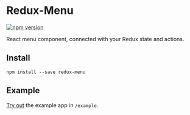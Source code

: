 # Redux-Menu
[![npm version](https://badge.fury.io/js/redux-menu.svg)](https://badge.fury.io/js/redux-menu)

React menu component, connected with your Redux state and actions.

## Install

```
npm install --save redux-menu
```

## Example

[Try out](https://redux-menu-example.herokuapp.com/) the example app in `/example`.
